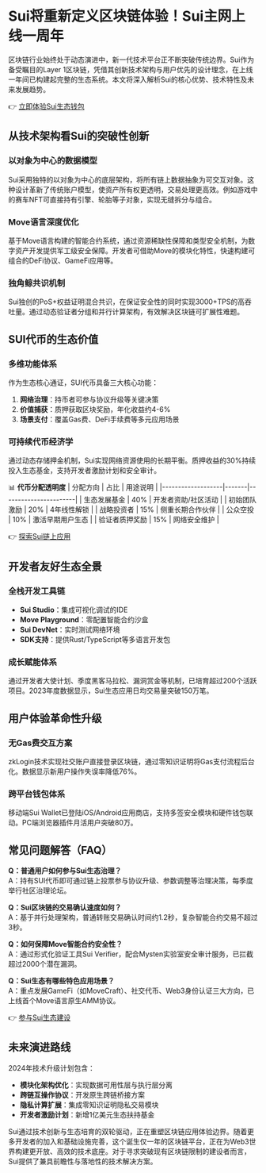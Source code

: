 # Sui将重新定义区块链体验！Sui主网上线一周年

区块链行业始终处于动态演进中，新一代技术平台正不断突破传统边界。Sui作为备受瞩目的Layer 1区块链，凭借其创新技术架构与用户优先的设计理念，在上线一年间已构建起完整的生态系统。本文将深入解析Sui的核心优势、技术特性及未来发展趋势。

👉 [立即体验Sui生态钱包](https://bit.ly/okx_welcome)

## 从技术架构看Sui的突破性创新

### 以对象为中心的数据模型
Sui采用独特的以对象为中心的底层架构，将所有链上数据抽象为可交互对象。这种设计革新了传统账户模型，使资产所有权更透明，交易处理更高效。例如游戏中的赛车NFT可直接持有引擎、轮胎等子对象，实现无缝拆分与组合。

### Move语言深度优化
基于Move语言构建的智能合约系统，通过资源稀缺性保障和类型安全机制，为数字资产开发提供军工级安全保障。开发者可借助Move的模块化特性，快速构建可组合的DeFi协议、GameFi应用等。

### 独角鲸共识机制
Sui独创的PoS+权益证明混合共识，在保证安全性的同时实现3000+TPS的高吞吐量。通过动态验证者分组和并行计算架构，有效解决区块链可扩展性难题。

## SUI代币的生态价值

### 多维功能体系
作为生态核心通证，SUI代币具备三大核心功能：
1. **网络治理**：持币者可参与协议升级等关键决策
2. **价值捕获**：质押获取区块奖励，年化收益约4-6%
3. **场景支付**：覆盖Gas费、DeFi手续费等多元应用场景

### 可持续代币经济学
通过动态存储押金机制，Sui实现网络资源使用的长期平衡。质押收益的30%持续投入生态基金，支持开发者激励计划和安全审计。

📊 **代币分配透明度**
| 分配方向          | 占比  | 用途说明                |
|-------------------|-------|-----------------------|
| 生态发展基金      | 40%   | 开发者资助/社区活动    |
| 初始团队激励      | 20%   | 4年线性解锁            |
| 战略投资者        | 15%   | 侧重长期合作伙伴       |
| 公众空投          | 10%   | 激活早期用户生态       |
| 验证者质押奖励    | 15%   | 网络安全维护           |

👉 [探索Sui链上应用](https://bit.ly/okx_welcome)

## 开发者友好生态全景

### 全栈开发工具链
- **Sui Studio**：集成可视化调试的IDE
- **Move Playground**：零配置智能合约沙盒
- **Sui DevNet**：实时测试网络环境
- **SDK支持**：提供Rust/TypeScript等多语言开发包

### 成长赋能体系
通过开发者大使计划、季度黑客马拉松、漏洞赏金等机制，已培育超过200个活跃项目。2023年度数据显示，Sui生态应用日均交易量突破150万笔。

## 用户体验革命性升级

### 无Gas费交互方案
zkLogin技术实现社交账户直接登录区块链，通过零知识证明将Gas支付流程后台化。数据显示新用户操作失误率降低76%。

### 跨平台钱包体系
移动端Sui Wallet已登陆iOS/Android应用商店，支持多签安全模块和硬件钱包联动。PC端浏览器插件月活用户突破80万。

## 常见问题解答（FAQ）

**Q：普通用户如何参与Sui生态治理？**  
A：持有SUI代币即可通过链上投票参与协议升级、参数调整等治理决策，每季度举行社区治理论坛。

**Q：Sui区块链的交易确认速度如何？**  
A：基于并行处理架构，普通转账交易确认时间约1.2秒，复杂智能合约交易不超过3秒。

**Q：如何保障Move智能合约安全性？**  
A：通过形式化验证工具Sui Verifier，配合Mysten实验室安全审计服务，已拦截超过2000个潜在漏洞。

**Q：Sui生态有哪些特色应用场景？**  
A：重点发展GameFi（如MoveCraft）、社交代币、Web3身份认证三大方向，已上线首个Move语言原生AMM协议。

👉 [参与Sui生态建设](https://bit.ly/okx_welcome)

## 未来演进路线

2024年技术升级计划包含：
- **模块化架构优化**：实现数据可用性层与执行层分离
- **跨链互操作协议**：开发原生跨链桥接方案
- **隐私计算扩展**：集成零知识证明隐私交易模块
- **开发者激励计划**：新增1亿美元生态扶持基金

Sui通过技术创新与生态培育的双轮驱动，正在重塑区块链应用体验边界。随着更多开发者的加入和基础设施完善，这个诞生仅一年的区块链平台，正在为Web3世界构建更开放、高效的技术底座。对于寻求突破现有区块链限制的建设者而言，Sui提供了兼具前瞻性与落地性的技术解决方案。